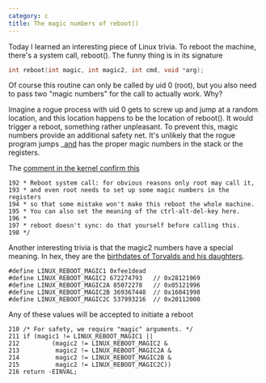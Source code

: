 ```yaml
---
category: c
title: The magic numbers of reboot()
---
```


Today I learned an interesting piece of Linux trivia. To reboot the
machine, there\'s a system call, reboot(). The funny thing is in its
signature

```c
int reboot(int magic, int magic2, int cmd, void *arg);
```

Of course this routine can only be called by uid 0 (root), but you also
need to pass two \"magic numbers\" for the call to actually work. Why?

Imagine a rogue process with uid 0 gets to screw up and jump at a random
location, and this location happens to be the location of reboot(). It
would trigger a reboot, something rather unpleasant. To prevent this,
magic numbers provide an additional safety net. It\'s unlikely that the
rogue program jumps \_[and]() has the proper magic numbers in the stack
or the registers.

The [comment in the kernel confirm
this](http://lxr.free-electrons.com/source/kernel/reboot.c?v=3.13)

``` {.c}
192 * Reboot system call: for obvious reasons only root may call it,
193 * and even root needs to set up some magic numbers in the registers
194 * so that some mistake won't make this reboot the whole machine.
195 * You can also set the meaning of the ctrl-alt-del-key here.
196 *
197 * reboot doesn't sync: do that yourself before calling this.
198 */
```

Another interesting trivia is that the magic2 numbers have a special
meaning. In hex, they are the [birthdates of Torvalds and his
daughters](http://www.nndb.com/people/444/000022378/).

``` {.c}
#define LINUX_REBOOT_MAGIC1 0xfee1dead
#define LINUX_REBOOT_MAGIC2 672274793   // 0x28121969
#define LINUX_REBOOT_MAGIC2A 85072278   // 0x05121996
#define LINUX_REBOOT_MAGIC2B 369367448  // 0x16041998
#define LINUX_REBOOT_MAGIC2C 537993216  // 0x20112000
```

Any of these values will be accepted to initiate a reboot

``` {.c}
210 /* For safety, we require "magic" arguments. */
211 if (magic1 != LINUX_REBOOT_MAGIC1 ||
212         (magic2 != LINUX_REBOOT_MAGIC2 &
213          magic2 != LINUX_REBOOT_MAGIC2A &
214          magic2 != LINUX_REBOOT_MAGIC2B &
215          magic2 != LINUX_REBOOT_MAGIC2C))
216 return -EINVAL;
```
